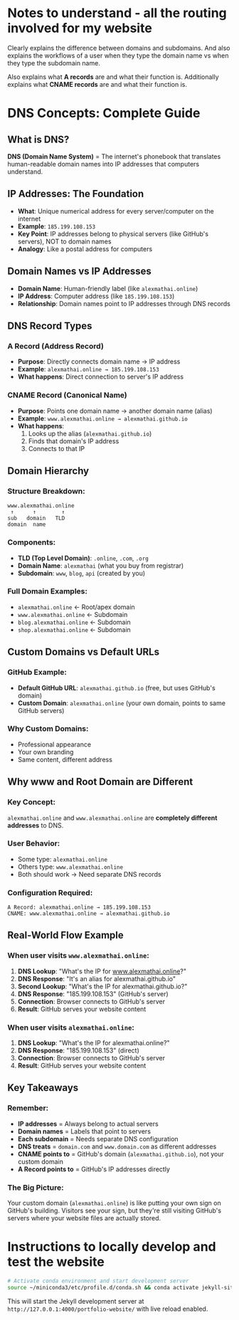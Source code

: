 # Notes to understand - all the routing involved for my website

Clearly explains the difference between domains and subdomains.
And also explains the workflows of a user when they type the domain name vs when they type the subdomain name.

Also explains what **A records** are and what their function is.
Additionally explains what **CNAME records** are and what their function is.

# DNS Concepts: Complete Guide

## What is DNS?
**DNS (Domain Name System)** = The internet's phonebook that translates human-readable domain names into IP addresses that computers understand.

## IP Addresses: The Foundation
- **What**: Unique numerical address for every server/computer on the internet
- **Example**: `185.199.108.153`
- **Key Point**: IP addresses belong to physical servers (like GitHub's servers), NOT to domain names
- **Analogy**: Like a postal address for computers

## Domain Names vs IP Addresses
- **Domain Name**: Human-friendly label (like `alexmathai.online`)
- **IP Address**: Computer address (like `185.199.108.153`)
- **Relationship**: Domain names point to IP addresses through DNS records

## DNS Record Types

### A Record (Address Record)
- **Purpose**: Directly connects domain name → IP address
- **Example**: `alexmathai.online → 185.199.108.153`
- **What happens**: Direct connection to server's IP address

### CNAME Record (Canonical Name)
- **Purpose**: Points one domain name → another domain name (alias)
- **Example**: `www.alexmathai.online → alexmathai.github.io`
- **What happens**: 
  1. Looks up the alias (`alexmathai.github.io`)
  2. Finds that domain's IP address
  3. Connects to that IP

## Domain Hierarchy

### Structure Breakdown:
```
www.alexmathai.online
 ↑      ↑        ↑
sub   domain   TLD
domain  name
```

### Components:
- **TLD (Top Level Domain)**: `.online`, `.com`, `.org`
- **Domain Name**: `alexmathai` (what you buy from registrar)
- **Subdomain**: `www`, `blog`, `api` (created by you)

### Full Domain Examples:
- `alexmathai.online` ← Root/apex domain
- `www.alexmathai.online` ← Subdomain
- `blog.alexmathai.online` ← Subdomain
- `shop.alexmathai.online` ← Subdomain

## Custom Domains vs Default URLs

### GitHub Example:
- **Default GitHub URL**: `alexmathai.github.io` (free, but uses GitHub's domain)
- **Custom Domain**: `alexmathai.online` (your own domain, points to same GitHub servers)

### Why Custom Domains:
- Professional appearance
- Your own branding
- Same content, different address

## Why www and Root Domain are Different

### Key Concept:
`alexmathai.online` and `www.alexmathai.online` are **completely different addresses** to DNS.

### User Behavior:
- Some type: `alexmathai.online`
- Others type: `www.alexmathai.online`
- Both should work → Need separate DNS records

### Configuration Required:
```
A Record: alexmathai.online → 185.199.108.153
CNAME: www.alexmathai.online → alexmathai.github.io
```

## Real-World Flow Example

### When user visits `www.alexmathai.online`:
1. **DNS Lookup**: "What's the IP for www.alexmathai.online?"
2. **DNS Response**: "It's an alias for alexmathai.github.io"
3. **Second Lookup**: "What's the IP for alexmathai.github.io?"
4. **DNS Response**: "185.199.108.153" (GitHub's server)
5. **Connection**: Browser connects to GitHub's server
6. **Result**: GitHub serves your website content

### When user visits `alexmathai.online`:
1. **DNS Lookup**: "What's the IP for alexmathai.online?"
2. **DNS Response**: "185.199.108.153" (direct)
3. **Connection**: Browser connects to GitHub's server
4. **Result**: GitHub serves your website content

## Key Takeaways

### Remember:
- **IP addresses** = Always belong to actual servers
- **Domain names** = Labels that point to servers
- **Each subdomain** = Needs separate DNS configuration
- **DNS treats** = `domain.com` and `www.domain.com` as different addresses
- **CNAME points to** = GitHub's domain (`alexmathai.github.io`), not your custom domain
- **A Record points to** = GitHub's IP addresses directly

### The Big Picture:
Your custom domain (`alexmathai.online`) is like putting your own sign on GitHub's building. Visitors see your sign, but they're still visiting GitHub's servers where your website files are actually stored.

# Instructions to locally develop and test the website

```bash
# Activate conda environment and start development server
source ~/miniconda3/etc/profile.d/conda.sh && conda activate jekyll-site && bash tools/run.sh
```

This will start the Jekyll development server at `http://127.0.0.1:4000/portfolio-website/` with live reload enabled.